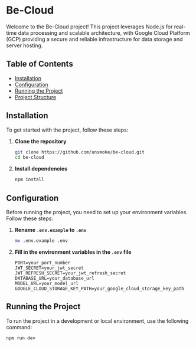 # Be-Cloud

Welcome to the Be-Cloud project! This project leverages Node.js for real-time data processing and scalable architecture, with Google Cloud Platform (GCP) providing a secure and reliable infrastructure for data storage and server hosting.

## Table of Contents
- [Installation](#installation)
- [Configuration](#configuration)
- [Running the Project](#running-the-project)
- [Project Structure](#project-structure)

## Installation

To get started with the project, follow these steps:

1. **Clone the repository**
    ```bash
    git clone https://github.com/unsmoke/be-cloud.git
    cd be-cloud
    ```

2. **Install dependencies**
    ```bash
    npm install
    ```

## Configuration

Before running the project, you need to set up your environment variables. Follow these steps:

1. **Rename `.env.example` to `.env`**
    ```bash
    mv .env.example .env
    ```

2. **Fill in the environment variables in the `.env` file**
    ```
    PORT=your_port_number
    JWT_SECRET=your_jwt_secret
    JWT_REFRESH_SECRET=your_jwt_refresh_secret
    DATABASE_URL=your_database_url
    MODEL_URL=your_model_url
    GOOGLE_CLOUD_STORAGE_KEY_PATH=your_google_cloud_storage_key_path
    ```

## Running the Project

To run the project in a development or local environment, use the following command:

```bash
npm run dev
